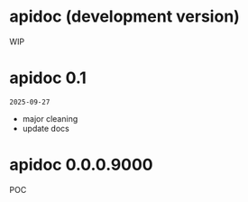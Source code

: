 # apidoc (development version)

WIP

# apidoc 0.1

`2025-09-27`

* major cleaning
* update docs

# apidoc 0.0.0.9000

POC
